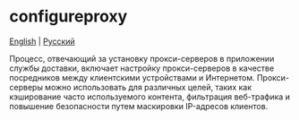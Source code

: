 # configureproxy

[English](configureproxy.md) | [Русский](configureproxy.ru.md)

Процесс, отвечающий за установку прокси-серверов в приложении службы доставки, включает настройку прокси-серверов в качестве посредников между клиентскими устройствами и Интернетом. Прокси-серверы можно использовать для различных целей, таких как кэширование часто используемого контента, фильтрация веб-трафика и повышение безопасности путем маскировки IP-адресов клиентов.

